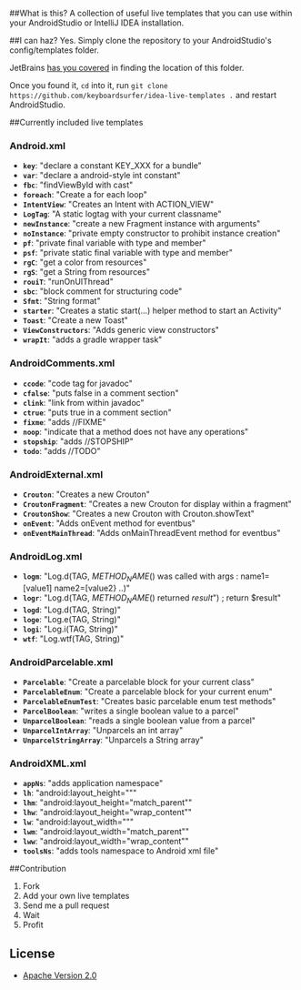 ##What is this?
A collection of useful live templates that you can use within your AndroidStudio or IntelliJ IDEA installation.

##I can haz?
Yes. Simply clone the repository to your AndroidStudio's config/templates folder.

JetBrains [has you covered](https://www.jetbrains.com/idea/webhelp/live-templates.html) in finding the location of this folder.

Once you found it, `cd` into it, run `git clone https://github.com/keyboardsurfer/idea-live-templates .` and restart AndroidStudio.

##Currently included live templates

### Android.xml
- **``key``**: "declare a constant KEY_XXX for a bundle" 
- **``var``**: "declare a android-style int constant" 
- **``fbc``**: "findViewById with cast" 
- **``foreach``**: "Create a for each loop" 
- **``IntentView``**: "Creates an Intent with ACTION_VIEW" 
- **``LogTag``**: "A static logtag with your current classname" 
- **``newInstance``**: "create a new Fragment instance with arguments" 
- **``noInstance``**: "private empty constructor to prohibit instance creation" 
- **``pf``**: "private final variable with type and member" 
- **``psf``**: "private static final variable with type and member" 
- **``rgC``**: "get a color from resources" 
- **``rgS``**: "get a String from resources" 
- **``rouiT``**: "runOnUIThread" 
- **``sbc``**: "block comment for structuring code" 
- **``Sfmt``**: "String format" 
- **``starter``**: "Creates a static start(...) helper method to start an Activity" 
- **``Toast``**: "Create a new Toast" 
- **``ViewConstructors``**: "Adds generic view constructors" 
- **``wrapIt``**: "adds a gradle wrapper task" 

### AndroidComments.xml
- **``ccode``**: "code tag for javadoc" 
- **``cfalse``**: "puts false in a comment section" 
- **``clink``**: "link from within javadoc" 
- **``ctrue``**: "puts true in a comment section" 
- **``fixme``**: "adds //FIXME" 
- **``noop``**: "indicate that a method does not have any operations" 
- **``stopship``**: "adds //STOPSHIP" 
- **``todo``**: "adds //TODO" 

### AndroidExternal.xml
- **``Crouton``**: "Creates a new Crouton" 
- **``CroutonFragment``**: "Creates a new Crouton for display within a fragment" 
- **``CroutonShow``**: "Creates a new Crouton with Crouton.showText" 
- **``onEvent``**: "Adds onEvent method for eventbus" 
- **``onEventMainThread``**: "Adds onMainThreadEvent method for eventbus" 

### AndroidLog.xml

- **``logm``**: "Log.d(TAG, $METHOD_NAME$() was called with args : name1=[value1] name2=[value2} ..)"
- **``logr``**: "Log.d(TAG, $METHOD_NAME$() returned $result$") ; return $result" 
- **``logd``**: "Log.d(TAG, String)" 
- **``loge``**: "Log.e(TAG, String)" 
- **``logi``**: "Log.i(TAG, String)" 
- **``wtf``**: "Log.wtf(TAG, String)" 

### AndroidParcelable.xml
- **``Parcelable``**: "Create a parcelable block for your current class" 
- **``ParcelableEnum``**: "Create a parcelable block for your current enum" 
- **``ParcelableEnumTest``**: "Creates basic parcelable enum test methods" 
- **``ParcelBoolean``**: "writes a single boolean value to a parcel" 
- **``UnparcelBoolean``**: "reads a single boolean value from a parcel" 
- **``UnparcelIntArray``**: "Unparcels an int array" 
- **``UnparcelStringArray``**: "Unparcels a String array" 

### AndroidXML.xml
- **``appNs``**: "adds application namespace" 
- **``lh``**: "android:layout_height=&quot;&quot;" 
- **``lhm``**: "android:layout_height=&quot;match_parent&quot;" 
- **``lhw``**: "android:layout_height=&quot;wrap_content&quot;" 
- **``lw``**: "android:layout_width=&quot;&quot;" 
- **``lwm``**: "android:layout_width=&quot;match_parent&quot;" 
- **``lww``**: "android:layout_width=&quot;wrap_content&quot;" 
- **``toolsNs``**: "adds tools namespace to Android xml file" 

##Contribution
1. Fork
2. Add your own live templates
3. Send me a pull request
4. Wait
5. Profit


## License

* [Apache Version 2.0](http://www.apache.org/licenses/LICENSE-2.0.html)
